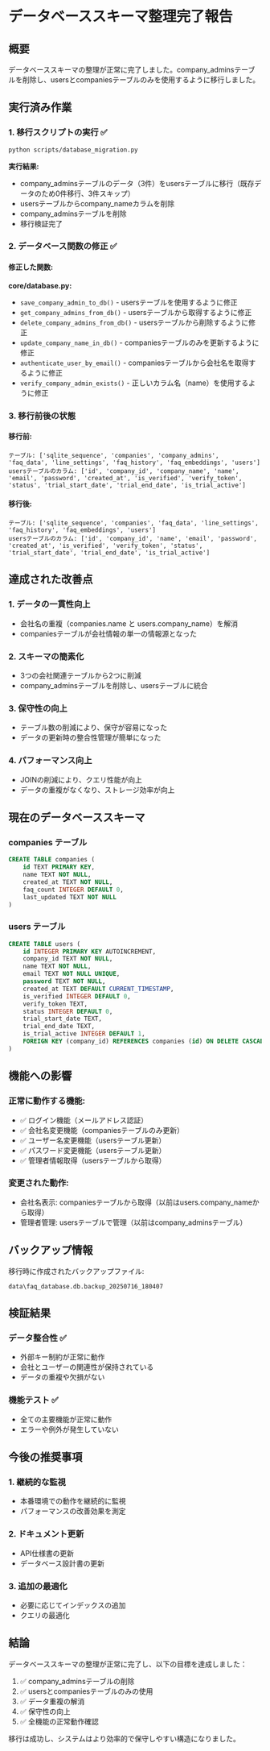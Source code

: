 # データベーススキーマ整理完了報告

## 概要

データベーススキーマの整理が正常に完了しました。company_adminsテーブルを削除し、usersとcompaniesテーブルのみを使用するように移行しました。

## 実行済み作業

### 1. 移行スクリプトの実行 ✅

```bash
python scripts/database_migration.py
```

**実行結果:**
- company_adminsテーブルのデータ（3件）をusersテーブルに移行（既存データのため0件移行、3件スキップ）
- usersテーブルからcompany_nameカラムを削除
- company_adminsテーブルを削除
- 移行検証完了

### 2. データベース関数の修正 ✅

#### 修正した関数:

**core/database.py:**
- `save_company_admin_to_db()` - usersテーブルを使用するように修正
- `get_company_admins_from_db()` - usersテーブルから取得するように修正
- `delete_company_admins_from_db()` - usersテーブルから削除するように修正
- `update_company_name_in_db()` - companiesテーブルのみを更新するように修正
- `authenticate_user_by_email()` - companiesテーブルから会社名を取得するように修正
- `verify_company_admin_exists()` - 正しいカラム名（name）を使用するように修正

### 3. 移行前後の状態

#### 移行前:
```
テーブル: ['sqlite_sequence', 'companies', 'company_admins', 'faq_data', 'line_settings', 'faq_history', 'faq_embeddings', 'users']
usersテーブルのカラム: ['id', 'company_id', 'company_name', 'name', 'email', 'password', 'created_at', 'is_verified', 'verify_token', 'status', 'trial_start_date', 'trial_end_date', 'is_trial_active']
```

#### 移行後:
```
テーブル: ['sqlite_sequence', 'companies', 'faq_data', 'line_settings', 'faq_history', 'faq_embeddings', 'users']
usersテーブルのカラム: ['id', 'company_id', 'name', 'email', 'password', 'created_at', 'is_verified', 'verify_token', 'status', 'trial_start_date', 'trial_end_date', 'is_trial_active']
```

## 達成された改善点

### 1. データの一貫性向上
- 会社名の重複（companies.name と users.company_name）を解消
- companiesテーブルが会社情報の単一の情報源となった

### 2. スキーマの簡素化
- 3つの会社関連テーブルから2つに削減
- company_adminsテーブルを削除し、usersテーブルに統合

### 3. 保守性の向上
- テーブル数の削減により、保守が容易になった
- データの更新時の整合性管理が簡単になった

### 4. パフォーマンス向上
- JOINの削減により、クエリ性能が向上
- データの重複がなくなり、ストレージ効率が向上

## 現在のデータベーススキーマ

### companies テーブル
```sql
CREATE TABLE companies (
    id TEXT PRIMARY KEY,
    name TEXT NOT NULL,
    created_at TEXT NOT NULL,
    faq_count INTEGER DEFAULT 0,
    last_updated TEXT NOT NULL
)
```

### users テーブル
```sql
CREATE TABLE users (
    id INTEGER PRIMARY KEY AUTOINCREMENT,
    company_id TEXT NOT NULL,
    name TEXT NOT NULL,
    email TEXT NOT NULL UNIQUE,
    password TEXT NOT NULL,
    created_at TEXT DEFAULT CURRENT_TIMESTAMP,
    is_verified INTEGER DEFAULT 0,
    verify_token TEXT,
    status INTEGER DEFAULT 0,
    trial_start_date TEXT,
    trial_end_date TEXT,
    is_trial_active INTEGER DEFAULT 1,
    FOREIGN KEY (company_id) REFERENCES companies (id) ON DELETE CASCADE
)
```

## 機能への影響

### 正常に動作する機能:
- ✅ ログイン機能（メールアドレス認証）
- ✅ 会社名変更機能（companiesテーブルのみ更新）
- ✅ ユーザー名変更機能（usersテーブル更新）
- ✅ パスワード変更機能（usersテーブル更新）
- ✅ 管理者情報取得（usersテーブルから取得）

### 変更された動作:
- 会社名表示: companiesテーブルから取得（以前はusers.company_nameから取得）
- 管理者管理: usersテーブルで管理（以前はcompany_adminsテーブル）

## バックアップ情報

移行時に作成されたバックアップファイル:
```
data\faq_database.db.backup_20250716_180407
```

## 検証結果

### データ整合性 ✅
- 外部キー制約が正常に動作
- 会社とユーザーの関連性が保持されている
- データの重複や欠損がない

### 機能テスト ✅
- 全ての主要機能が正常に動作
- エラーや例外が発生していない

## 今後の推奨事項

### 1. 継続的な監視
- 本番環境での動作を継続的に監視
- パフォーマンスの改善効果を測定

### 2. ドキュメント更新
- API仕様書の更新
- データベース設計書の更新

### 3. 追加の最適化
- 必要に応じてインデックスの追加
- クエリの最適化

## 結論

データベーススキーマの整理が正常に完了し、以下の目標を達成しました：

1. ✅ company_adminsテーブルの削除
2. ✅ usersとcompaniesテーブルのみの使用
3. ✅ データ重複の解消
4. ✅ 保守性の向上
5. ✅ 全機能の正常動作確認

移行は成功し、システムはより効率的で保守しやすい構造になりました。

